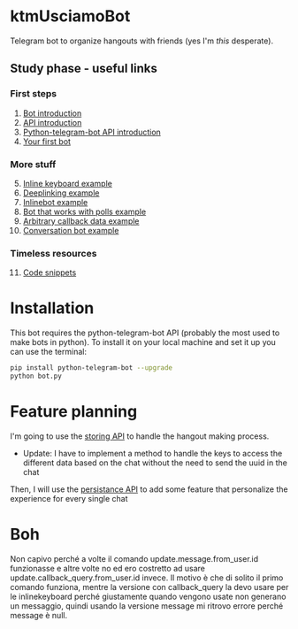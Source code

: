 # ktmUsciamoBot
Telegram bot to organize hangouts with friends (yes I'm _this_ desperate).

## Study phase - useful links
### First steps
1. [Bot introduction](https://core.telegram.org/bots)
2. [API introduction](https://core.telegram.org/bots/api)
3. [Python-telegram-bot API introduction](https://github.com/python-telegram-bot/python-telegram-bot/wiki/Introduction-to-the-API)
4. [Your first bot](https://github.com/python-telegram-bot/python-telegram-bot/wiki/Extensions-%E2%80%93-Your-first-Bot)
### More stuff
5. [Inline keyboard example](https://github.com/python-telegram-bot/python-telegram-bot/blob/master/examples/inlinekeyboard.py)
6. [Deeplinking example](https://github.com/python-telegram-bot/python-telegram-bot/blob/master/examples/deeplinking.py)
7. [Inlinebot example](https://github.com/python-telegram-bot/python-telegram-bot/blob/master/examples/inlinebot.py)
8. [Bot that works with polls example](https://github.com/python-telegram-bot/python-telegram-bot/blob/master/examples/inlinebot.py)
9. [Arbitrary callback data example](https://github.com/python-telegram-bot/python-telegram-bot/blob/master/examples/arbitrarycallbackdatabot.py)
10. [Conversation bot example](https://github.com/python-telegram-bot/python-telegram-bot/blob/master/examples/conversationbot.py)
### Timeless resources
11. [Code snippets](https://github.com/python-telegram-bot/python-telegram-bot/wiki/Code-snippets)

# Installation
This bot requires the python-telegram-bot API (probably the most used to make bots in python).
To install it on your local machine and set it up you can use the terminal:
```bash
pip install python-telegram-bot --upgrade
python bot.py
```
# Feature planning
I'm going to use the [storing API](https://github.com/python-telegram-bot/python-telegram-bot/wiki/Storing-bot%2C-user-and-chat-related-data) to handle the hangout making process.
- Update: I have to implement a method to handle the keys to access the different data based on the chat without the need to send the uuid in the chat

Then, I will use the [persistance API](https://github.com/python-telegram-bot/python-telegram-bot/wiki/Making-your-bot-persistent) to add some feature that personalize the experience for every single chat

# Boh
Non capivo perché a volte il comando update.message.from_user.id funzionasse e altre volte no ed ero costretto ad usare update.callback_query.from_user.id invece.
Il motivo è che di solito il primo comando funziona, mentre la versione con callback_query la devo usare per le inlinekeyboard perché giustamente quando vengono usate non generano un messaggio, quindi usando la versione message mi ritrovo errore perché message è null.